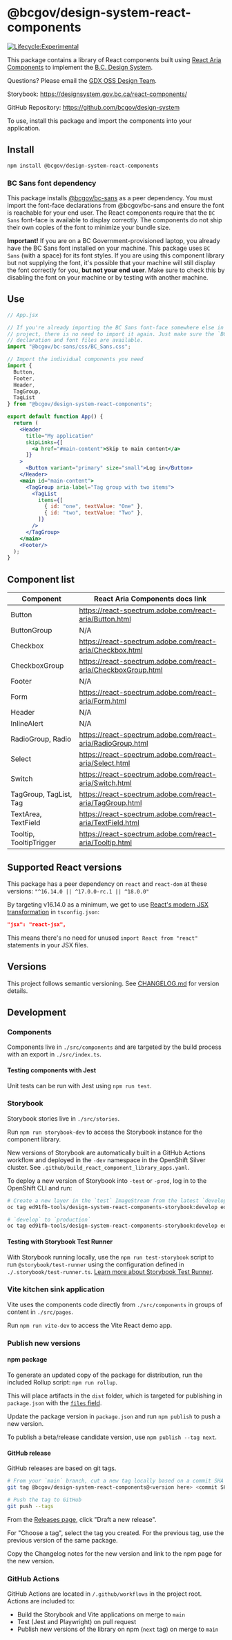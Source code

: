 # @bcgov/design-system-react-components

[![Lifecycle:Experimental](https://img.shields.io/badge/Lifecycle-Experimental-339999)](https://github.com/bcgov/repomountie/blob/master/doc/lifecycle-badges.md)

This package contains a library of React components built using [React Aria Components](https://react-spectrum.adobe.com/react-aria/components.html) to implement the [B.C. Design System](https://gov.bc.ca/designsystem).

Questions? Please email the <a href="mailto:DesignSystem@gov.bc.ca">GDX OSS Design Team</a>.

Storybook: https://designsystem.gov.bc.ca/react-components/

GitHub Repository: https://github.com/bcgov/design-system

To use, install this package and import the components into your application.

## Install

`npm install @bcgov/design-system-react-components`

### BC Sans font dependency

This package installs [@bcgov/bc-sans](https://www.npmjs.com/package/@bcgov/bc-sans) as a peer dependency. You must import the font-face declarations from @bcgov/bc-sans and ensure the font is reachable for your end user. The React components require that the `BC Sans` font-face is available to display correctly. The components do not ship their own copies of the font to minimize your bundle size.

**Important!** If you are on a BC Government-provisioned laptop, you already have the BC Sans font installed on your machine. This package uses `BC Sans` (with a space) for its font styles. If you are using this component library but not supplying the font, it's possible that your machine will still display the font correctly for you, **but not your end user**. Make sure to check this by disabling the font on your machine or by testing with another machine.

## Use

```jsx
// App.jsx

// If you're already importing the BC Sans font-face somewhere else in your
// project, there is no need to import it again. Just make sure the `BC Sans`
// declaration and font files are available.
import "@bcgov/bc-sans/css/BC_Sans.css";

// Import the individual components you need
import {
  Button,
  Footer,
  Header,
  TagGroup,
  TagList
} from "@bcgov/design-system-react-components";

export default function App() {
  return (
    <Header
      title="My application"
      skipLinks={[
        <a href="#main-content">Skip to main content</a>
      ]}
    >
      <Button variant="primary" size="small">Log in</Button>
    </Header>
    <main id="main-content">
      <TagGroup aria-label="Tag group with two items">
        <TagList
          items={[
            { id: "one", textValue: "One" },
            { id: "two", textValue: "Two" },
          ]}
        />
      </TagGroup>
    </main>
    <Footer/>
  );
}
```

## Component list

| Component               | React Aria Components docs link                                |
| ----------------------- | -------------------------------------------------------------- |
| Button                  | https://react-spectrum.adobe.com/react-aria/Button.html        |
| ButtonGroup             | N/A                                                            |
| Checkbox                | https://react-spectrum.adobe.com/react-aria/Checkbox.html      |
| CheckboxGroup           | https://react-spectrum.adobe.com/react-aria/CheckboxGroup.html |
| Footer                  | N/A                                                            |
| Form                    | https://react-spectrum.adobe.com/react-aria/Form.html          |
| Header                  | N/A                                                            |
| InlineAlert             | N/A                                                            |
| RadioGroup, Radio       | https://react-spectrum.adobe.com/react-aria/RadioGroup.html    |
| Select                  | https://react-spectrum.adobe.com/react-aria/Select.html        |
| Switch                  | https://react-spectrum.adobe.com/react-aria/Switch.html        |
| TagGroup, TagList, Tag  | https://react-spectrum.adobe.com/react-aria/TagGroup.html      |
| TextArea, TextField     | https://react-spectrum.adobe.com/react-aria/TextField.html     |
| Tooltip, TooltipTrigger | https://react-spectrum.adobe.com/react-aria/Tooltip.html       |

## Supported React versions

This package has a peer dependency on `react` and `react-dom` at these versions: `"^16.14.0 || ^17.0.0-rc.1 || ^18.0.0"`

By targeting v16.14.0 as a minimum, we get to use [React's modern JSX transformation](https://legacy.reactjs.org/blog/2020/09/22/introducing-the-new-jsx-transform.html) in `tsconfig.json`:

```json
"jsx": "react-jsx",
```

This means there's no need for unused `import React from "react"` statements in your JSX files.

## Versions

This project follows semantic versioning. See [CHANGELOG.md](./CHANGELOG.md) for version details.

## Development

### Components

Components live in `./src/components` and are targeted by the build process with an export in `./src/index.ts`.

#### Testing components with Jest

Unit tests can be run with Jest using `npm run test`.

### Storybook

Storybook stories live in `./src/stories`.

Run `npm run storybook-dev` to access the Storybook instance for the component library.

New versions of Storybook are automatically built in a GitHub Actions workflow and deployed in the `-dev` namespace in the OpenShift Silver cluster. See `.github/build_react_component_library_apps.yaml`.

To deploy a new version of Storybook into `-test` or `-prod`, log in to the OpenShift CLI and run:

```sh
# Create a new layer in the `test` ImageStream from the latest `develop` image:
oc tag ed91fb-tools/design-system-react-components-storybook:develop ed91fb-tools/design-system-react-components-storybook:test

# `develop` to `production`
oc tag ed91fb-tools/design-system-react-components-storybook:develop ed91fb-tools/design-system-react-components-storybook:production
```

#### Testing with Storybook Test Runner

With Storybook running locally, use the `npm run test-storybook` script to run `@storybook/test-runner` using the configuration defined in `./.storybook/test-runner.ts`. [Learn more about Storybook Test Runner](https://storybook.js.org/docs/writing-tests/test-runner).

### Vite kitchen sink application

Vite uses the components code directly from `./src/components` in groups of content in `./src/pages`.

Run `npm run vite-dev` to access the Vite React demo app.

### Publish new versions

#### npm package

To generate an updated copy of the package for distribution, run the included Rollup script: `npm run rollup`.

This will place artifacts in the `dist` folder, which is targeted for publishing in `package.json` with the [`files` field](https://docs.npmjs.com/cli/v10/configuring-npm/package-json#files).

Update the package version in `package.json` and run `npm publish` to push a new version.

To publish a beta/release candidate version, use `npm publish --tag next`.

#### GitHub release

GitHub releases are based on git tags.

```sh
# From your `main` branch, cut a new tag locally based on a commit SHA
git tag @bcgov/design-system-react-components@<version here> <commit SHA here>

# Push the tag to GitHub
git push --tags
```

From the [Releases page](https://github.com/bcgov/design-system/releases), click "Draft a new release".

For "Choose a tag", select the tag you created. For the previous tag, use the previous version of the same package.

Copy the Changelog notes for the new version and link to the npm page for the new version.

### GitHub Actions

GitHub Actions are located in `/.github/workflows` in the project root. Actions are included to:

- Build the Storybook and Vite applications on merge to `main`
- Test (Jest and Playwright) on pull request
- Publish new versions of the library on npm (`next` tag) on merge to `main`
